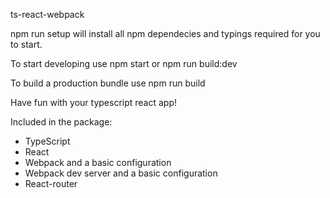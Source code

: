 ts-react-webpack

npm run setup will install all npm dependecies and typings required for you to start.

To start developing use npm start or npm run build:dev

To build a production bundle use npm run build

Have fun with your typescript react app!

Included in the package:
- TypeScript
- React
- Webpack and a basic configuration
- Webpack dev server and a basic configuration
- React-router
